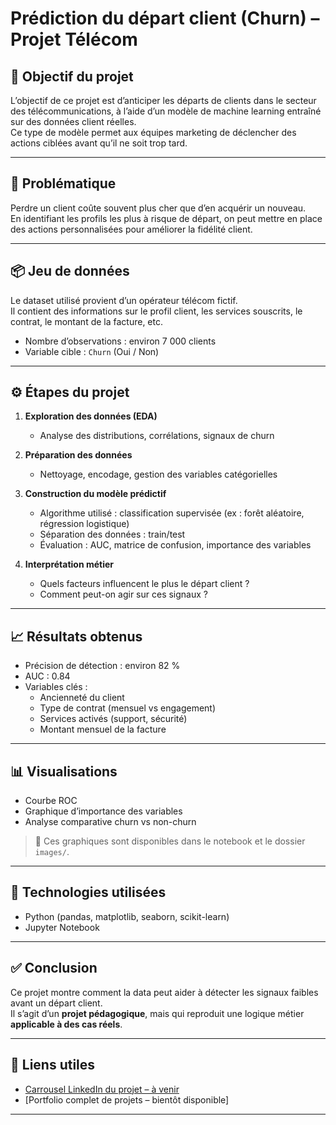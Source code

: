 
# Prédiction du départ client (Churn) – Projet Télécom

## 🎯 Objectif du projet
L’objectif de ce projet est d’anticiper les départs de clients dans le secteur des télécommunications, 
à l’aide d’un modèle de machine learning entraîné sur des données client réelles.  
Ce type de modèle permet aux équipes marketing de déclencher des actions ciblées avant qu’il ne soit trop tard.

---

## 🧠 Problématique
Perdre un client coûte souvent plus cher que d’en acquérir un nouveau.  
En identifiant les profils les plus à risque de départ, on peut mettre en place des actions personnalisées 
pour améliorer la fidélité client.

---

## 📦 Jeu de données
Le dataset utilisé provient d’un opérateur télécom fictif.  
Il contient des informations sur le profil client, les services souscrits, le contrat, le montant de la facture, etc.

- Nombre d’observations : environ 7 000 clients
- Variable cible : `Churn` (Oui / Non)

---

## ⚙️ Étapes du projet
1. **Exploration des données (EDA)**  
   - Analyse des distributions, corrélations, signaux de churn

2. **Préparation des données**  
   - Nettoyage, encodage, gestion des variables catégorielles

3. **Construction du modèle prédictif**  
   - Algorithme utilisé : classification supervisée (ex : forêt aléatoire, régression logistique)
   - Séparation des données : train/test
   - Évaluation : AUC, matrice de confusion, importance des variables

4. **Interprétation métier**  
   - Quels facteurs influencent le plus le départ client ?
   - Comment peut-on agir sur ces signaux ?

---

## 📈 Résultats obtenus
- Précision de détection : environ 82 %
- AUC : 0.84
- Variables clés :
  - Ancienneté du client
  - Type de contrat (mensuel vs engagement)
  - Services activés (support, sécurité)
  - Montant mensuel de la facture

---

## 📊 Visualisations

- Courbe ROC  
- Graphique d’importance des variables  
- Analyse comparative churn vs non-churn

> 📁 Ces graphiques sont disponibles dans le notebook et le dossier `images/`.

---

## 🧩 Technologies utilisées
- Python (pandas, matplotlib, seaborn, scikit-learn)
- Jupyter Notebook

---

## ✅ Conclusion
Ce projet montre comment la data peut aider à détecter les signaux faibles avant un départ client.  
Il s’agit d’un **projet pédagogique**, mais qui reproduit une logique métier **applicable à des cas réels**.

---

## 🔗 Liens utiles
- [Carrousel LinkedIn du projet – à venir](https://github.com/Samadkod/Churn_prediction/blob/main/Projet%20data_%20churn_T%C3%A9l%C3%A9com..ipynb)
- [Portfolio complet de projets – bientôt disponible]

---

